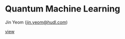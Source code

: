 # Quantum Machine Learning
Jin Yeom (jin.yeom@hudl.com)

[view](https://nbviewer.jupyter.org/github/jinyeom/QuantumML/blob/master/QuantumML.ipynb)